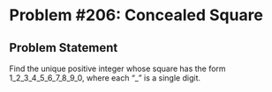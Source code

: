# Problem #206: Concealed Square 

## Problem Statement 

Find the unique positive integer whose square has the form 1_2_3_4_5_6_7_8_9_0, where each “_” is a single digit.

